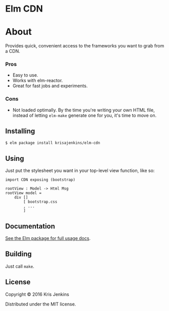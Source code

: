 # Elm CDN

# About

Provides quick, convenient access to the frameworks you want to grab from a CDN.

### Pros

* Easy to use.
* Works with elm-reactor.
* Great for fast jobs and experiments.

### Cons

* Not loaded optimally. By the time you're writing your own HTML file,
  instead of letting `elm-make` generate one for you, it's time to
  move on.

## Installing

``` sh
$ elm package install krisajenkins/elm-cdn
```

## Using

Just put the stylesheet you want in your top-level view function, like so:

```
import CDN exposing (bootstrap)

rootView : Model -> Html Msg
rootView model =
    div []
        [ bootstrap.css
        , ...
        ]
```

## Documentation

[See the Elm package for full usage docs](http://package.elm-lang.org/packages/krisajenkins/elm-cdn/latest).

## Building

Just call `make`.

## License

Copyright © 2016 Kris Jenkins

Distributed under the MIT license.
